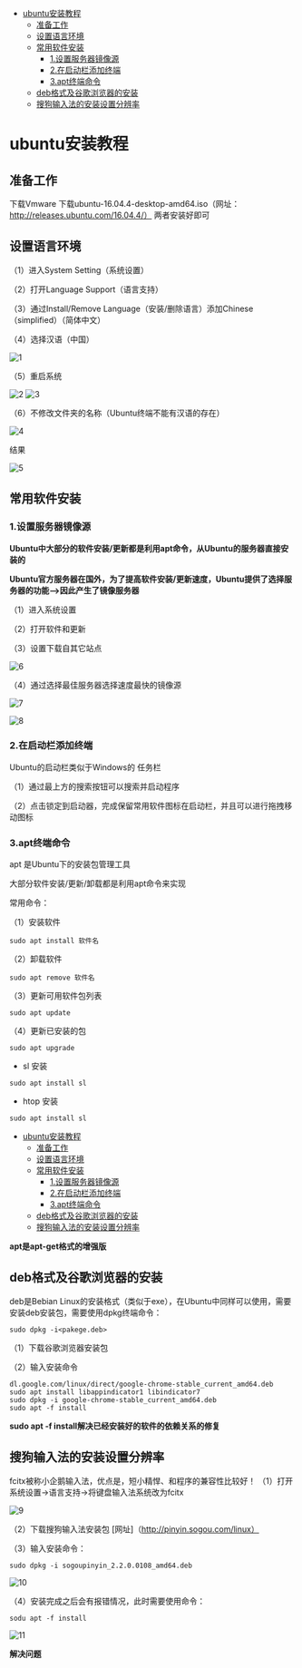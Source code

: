 <!-- TOC depthFrom:1 depthTo:6 withLinks:1 updateOnSave:1 orderedList:0 -->

- [ubuntu安装教程](#ubuntu安装教程)
	- [准备工作](#准备工作)
	- [设置语言环境](#设置语言环境)
	- [常用软件安装](#常用软件安装)
		- [1.设置服务器镜像源](#1设置服务器镜像源)
		- [2.在启动栏添加终端](#2在启动栏添加终端)
		- [3.apt终端命令](#3apt终端命令)
	- [deb格式及谷歌浏览器的安装](#deb格式及谷歌浏览器的安装)
	- [搜狗输入法的安装设置分辨率](#搜狗输入法的安装设置分辨率)

<!-- /TOC -->
# ubuntu安装教程

## 准备工作
下载Vmware
下载ubuntu-16.04.4-desktop-amd64.iso（网址：http://releases.ubuntu.com/16.04.4/）
两者安装好即可

## 设置语言环境

（1）进入System Setting（系统设置）

（2）打开Language Support（语言支持）

（3）通过Install/Remove Language（安装/删除语言）添加Chinese（simplified）（简体中文）

（4）选择汉语（中国）

![1](https://github.com/Renwoxin/Python/blob/master/image/1.png)

（5）重启系统

![2](https://github.com/Renwoxin/Python/blob/master/image/2.png)
![3](https://github.com/Renwoxin/Python/blob/master/image/3.png)

（6）不修改文件夹的名称（Ubuntu终端不能有汉语的存在）

![4](https://github.com/Renwoxin/Python/blob/master/image/4.png)

结果

![5](https://github.com/Renwoxin/Python/blob/master/image/5.png)

## 常用软件安装

### 1.设置服务器镜像源

**Ubuntu中大部分的软件安装/更新都是利用apt命令，从Ubuntu的服务器直接安装的**

**Ubuntu官方服务器在国外，为了提高软件安装/更新速度，Ubuntu提供了选择服务器的功能——>因此产生了镜像服务器**

（1）进入系统设置

（2）打开软件和更新

（3）设置下载自其它站点

![6](https://github.com/Renwoxin/Python/blob/master/image/6.png)

（4）通过选择最佳服务器选择速度最快的镜像源

![7](https://github.com/Renwoxin/Python/blob/master/image/7.png)

![8](https://github.com/Renwoxin/Python/blob/master/image/8.png)

### 2.在启动栏添加终端

Ubuntu的启动栏类似于Windows的 任务栏

（1）通过最上方的搜索按钮可以搜索并启动程序

（2）点击锁定到启动器，完成保留常用软件图标在启动栏，并且可以进行拖拽移动图标

### 3.apt终端命令

apt 是Ubuntu下的安装包管理工具

大部分软件安装/更新/卸载都是利用apt命令来实现

常用命令：

（1）安装软件

	sudo apt install 软件名

（2）卸载软件

	sudo apt remove 软件名

（3）更新可用软件包列表

	sudo apt update

（4）更新已安装的包

	sudo apt upgrade

+ sl 安装

```
sudo apt install sl

```
+ htop 安装

```
sudo apt install sl
```
<!-- TOC depthFrom:1 depthTo:6 withLinks:1 updateOnSave:1 orderedList:0 -->

- [ubuntu安装教程](#ubuntu安装教程)
	- [准备工作](#准备工作)
	- [设置语言环境](#设置语言环境)
	- [常用软件安装](#常用软件安装)
		- [1.设置服务器镜像源](#1设置服务器镜像源)
		- [2.在启动栏添加终端](#2在启动栏添加终端)
		- [3.apt终端命令](#3apt终端命令)
	- [deb格式及谷歌浏览器的安装](#deb格式及谷歌浏览器的安装)
	- [搜狗输入法的安装设置分辨率](#搜狗输入法的安装设置分辨率)

<!-- /TOC -->
**apt是apt-get格式的增强版**
## deb格式及谷歌浏览器的安装
deb是Bebian Linux的安装格式（类似于exe），在Ubuntu中同样可以使用，需要安装deb安装包，需要使用dpkg终端命令：

	sudo dpkg -i<pakege.deb>

（1）下载谷歌浏览器安装包

（2）输入安装命令

	dl.google.com/linux/direct/google-chrome-stable_current_amd64.deb
	sudo apt install libappindicator1 libindicator7
	sudo dpkg -i google-chrome-stable_current_amd64.deb
	sudo apt -f install
**sudo apt -f install解决已经安装好的软件的依赖关系的修复**
## 搜狗输入法的安装设置分辨率

fcitx被称小企鹅输入法，优点是，短小精悍、和程序的兼容性比较好！
（1）打开系统设置->语言支持->将键盘输入法系统改为fcitx

![9](https://github.com/Renwoxin/Python/blob/master/image/9.png)

（2）下载搜狗输入法安装包 [网址]（http://pinyin.sogou.com/linux）

（3）输入安装命令：

	sudo dpkg -i sogoupinyin_2.2.0.0108_amd64.deb

![10](https://github.com/Renwoxin/Python/blob/master/image/10.png)

（4）安装完成之后会有报错情况，此时需要使用命令：

	sodu apt -f install
![11](https://github.com/Renwoxin/Python/blob/master/image/11.png)

**解决问题**
